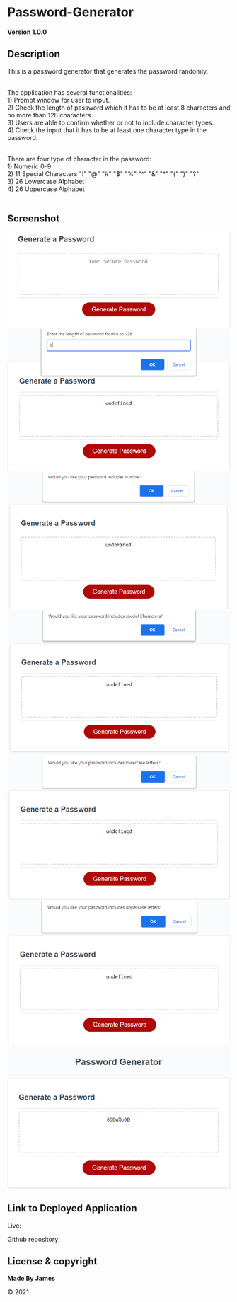 # Password-Generator

**Version 1.0.0**

## Description
This is a password generator that generates the password randomly. </br></br>

The application has several functionalities:</br>
    1) Prompt window for user to input.</br>
    2) Check the length of password which it has to be at least 8 characters
       and no more than 128 characters.</br>
    3) Users are able to confirm whether or not to include character types.</br>
    4) Check the input that it has to be at least one character type in the
       password.</br></br>
       
    
There are four type of character in the password:</br>
    1) Numeric 0-9</br>
    2) 11 Special Characters "!" "@" "#" "$" "%" "^" "&" "*" "(" ")" "?"</br>
    3) 26 Lowercase Alphabet</br>
    4) 26 Uppercase Alphabet</br></br>

## Screenshot
<p>
    <img src="image\homepage.PNG" />
    <img src="image\length.PNG" />
    <img src="image\num.PNG" />
    <img src="image\sp.PNG" />
    <img src="image\lc.PNG" />
    <img src="image\uc.PNG" />
    <img src="image\password.PNG" />
</p>


## Link to Deployed Application

Live: 

Github repository: 

## License & copyright

**Made By James** 

&copy; 2021.